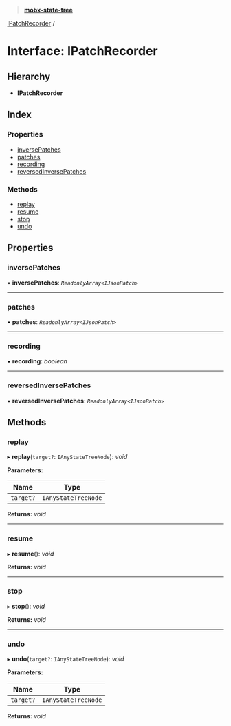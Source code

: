 > **[mobx-state-tree](../README.md)**

[IPatchRecorder](ipatchrecorder.md) /

# Interface: IPatchRecorder

## Hierarchy

* **IPatchRecorder**

## Index

### Properties

* [inversePatches](ipatchrecorder.md#inversepatches)
* [patches](ipatchrecorder.md#patches)
* [recording](ipatchrecorder.md#recording)
* [reversedInversePatches](ipatchrecorder.md#reversedinversepatches)

### Methods

* [replay](ipatchrecorder.md#replay)
* [resume](ipatchrecorder.md#resume)
* [stop](ipatchrecorder.md#stop)
* [undo](ipatchrecorder.md#undo)

## Properties

###  inversePatches

• **inversePatches**: *`ReadonlyArray<IJsonPatch>`*

___

###  patches

• **patches**: *`ReadonlyArray<IJsonPatch>`*

___

###  recording

• **recording**: *boolean*

___

###  reversedInversePatches

• **reversedInversePatches**: *`ReadonlyArray<IJsonPatch>`*

## Methods

###  replay

▸ **replay**(`target?`: `IAnyStateTreeNode`): *void*

**Parameters:**

Name | Type |
------ | ------ |
`target?` | `IAnyStateTreeNode` |

**Returns:** *void*

___

###  resume

▸ **resume**(): *void*

**Returns:** *void*

___

###  stop

▸ **stop**(): *void*

**Returns:** *void*

___

###  undo

▸ **undo**(`target?`: `IAnyStateTreeNode`): *void*

**Parameters:**

Name | Type |
------ | ------ |
`target?` | `IAnyStateTreeNode` |

**Returns:** *void*